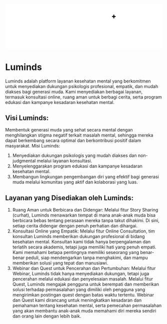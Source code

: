 ![screenshot](./frontend/src/assets/logo/full-black-logo.svg)

# Luminds
Luminds adalah platform layanan kesehatan mental yang berkomitmen untuk menyediakan dukungan psikologis profesional, empatik, dan mudah diakses bagi generasi muda. Kami menyediakan berbagai layanan, termasuk konsultasi online, ruang aman untuk berbagi cerita, serta program edukasi dan kampanye kesadaran kesehatan mental.

## Visi Luminds:
Membentuk generasi muda yang sehat secara mental dengan menghilangkan stigma negatif terkait masalah mental, sehingga mereka dapat berkembang secara optimal dan berkontribusi positif dalam masyarakat.
Misi Luminds:
1. Menyediakan dukungan psikologis yang mudah diakses dan non-judgmental melalui layanan konsultasi.
2. Menyelenggarakan program edukasi dan kampanye kesadaran kesehatan mental.
3. Membangun lingkungan pengembangan diri yang efektif bagi generasi muda melalui komunitas yang aktif dan kolaborasi yang luas.

## Layanan yang Disediakan oleh Luminds:
1. Ruang Aman untuk Berbicara dan Didengar: Melalui fitur Story Sharing (curhat), Luminds menawarkan tempat di mana anak-anak muda bisa berbicara bebas tentang perasaan mereka tanpa takut dihakimi. Di sini, setiap cerita didengar dengan penuh perhatian dan dihargai.
2. Konsultasi Online yang Empatik: Melalui fitur Online Consultation, tim konsultan Luminds memberikan dukungan profesional di bidang kesehatan mental. Konsultan kami tidak hanya berpengalaman dan terlatih secara akademis, tetapi juga memiliki hati yang penuh empati. Kami memahami betapa pentingnya memiliki seseorang yang benar-benar peduli, siap mendengarkan tanpa menghakimi, dan mampu memberikan solusi yang tepat dan manusiawi.
3. Webinar dan Quest untuk Pencerahan dan Pertumbuhan: Melalui fitur Webinar, Luminds tidak hanya menyediakan dukungan, tetapi juga pencerahan melalui edukasi dan penyelesaian masalah. Melalui fitur Quest, Luminds mengajak pengguna untuk berempati dan memberikan solusi terhadap permasalahan yang dimiliki oleh pengguna yang mengirimkan postingan quest dengan batas waktu tertentu. Webinar dan Quest kami dirancang untuk meningkatkan kesadaran dan pemahaman tentang kesehatan mental, serta pemecahan permasalahan yang akan membantu anak-anak muda memahami diri mereka sendiri dan orang lain dengan lebih baik.
